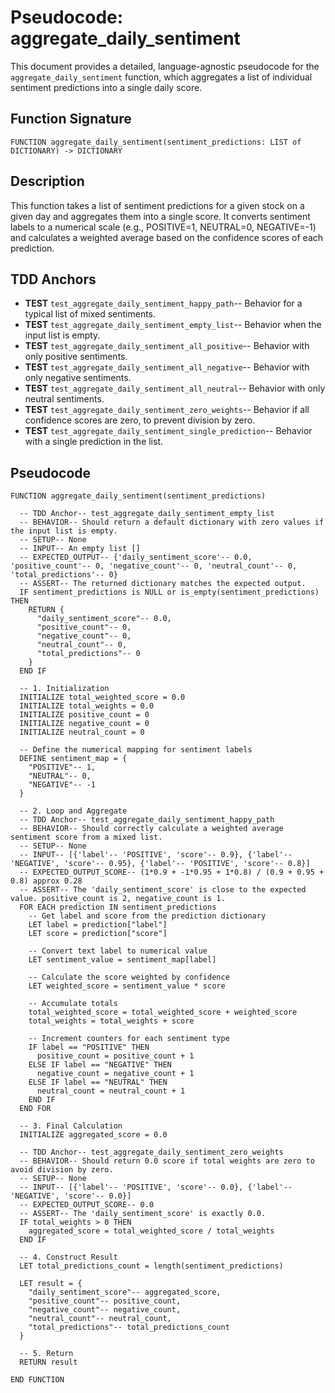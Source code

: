 # Pseudocode: aggregate_daily_sentiment

This document provides a detailed, language-agnostic pseudocode for the `aggregate_daily_sentiment` function, which aggregates a list of individual sentiment predictions into a single daily score.

## Function Signature

```
FUNCTION aggregate_daily_sentiment(sentiment_predictions: LIST of DICTIONARY) -> DICTIONARY
```

## Description

This function takes a list of sentiment predictions for a given stock on a given day and aggregates them into a single score. It converts sentiment labels to a numerical scale (e.g., POSITIVE=1, NEUTRAL=0, NEGATIVE=-1) and calculates a weighted average based on the confidence scores of each prediction.

## TDD Anchors

-   **TEST** `test_aggregate_daily_sentiment_happy_path`-- Behavior for a typical list of mixed sentiments.
-   **TEST** `test_aggregate_daily_sentiment_empty_list`-- Behavior when the input list is empty.
-   **TEST** `test_aggregate_daily_sentiment_all_positive`-- Behavior with only positive sentiments.
-   **TEST** `test_aggregate_daily_sentiment_all_negative`-- Behavior with only negative sentiments.
-   **TEST** `test_aggregate_daily_sentiment_all_neutral`-- Behavior with only neutral sentiments.
-   **TEST** `test_aggregate_daily_sentiment_zero_weights`-- Behavior if all confidence scores are zero, to prevent division by zero.
-   **TEST** `test_aggregate_daily_sentiment_single_prediction`-- Behavior with a single prediction in the list.

## Pseudocode

```plaintext
FUNCTION aggregate_daily_sentiment(sentiment_predictions)

  -- TDD Anchor-- test_aggregate_daily_sentiment_empty_list
  -- BEHAVIOR-- Should return a default dictionary with zero values if the input list is empty.
  -- SETUP-- None
  -- INPUT-- An empty list []
  -- EXPECTED_OUTPUT-- {'daily_sentiment_score'-- 0.0, 'positive_count'-- 0, 'negative_count'-- 0, 'neutral_count'-- 0, 'total_predictions'-- 0}
  -- ASSERT-- The returned dictionary matches the expected output.
  IF sentiment_predictions is NULL or is_empty(sentiment_predictions) THEN
    RETURN {
      "daily_sentiment_score"-- 0.0,
      "positive_count"-- 0,
      "negative_count"-- 0,
      "neutral_count"-- 0,
      "total_predictions"-- 0
    }
  END IF

  -- 1. Initialization
  INITIALIZE total_weighted_score = 0.0
  INITIALIZE total_weights = 0.0
  INITIALIZE positive_count = 0
  INITIALIZE negative_count = 0
  INITIALIZE neutral_count = 0

  -- Define the numerical mapping for sentiment labels
  DEFINE sentiment_map = {
    "POSITIVE"-- 1,
    "NEUTRAL"-- 0,
    "NEGATIVE"-- -1
  }

  -- 2. Loop and Aggregate
  -- TDD Anchor-- test_aggregate_daily_sentiment_happy_path
  -- BEHAVIOR-- Should correctly calculate a weighted average sentiment score from a mixed list.
  -- SETUP-- None
  -- INPUT-- [{'label'-- 'POSITIVE', 'score'-- 0.9}, {'label'-- 'NEGATIVE', 'score'-- 0.95}, {'label'-- 'POSITIVE', 'score'-- 0.8}]
  -- EXPECTED_OUTPUT_SCORE-- (1*0.9 + -1*0.95 + 1*0.8) / (0.9 + 0.95 + 0.8) approx 0.28
  -- ASSERT-- The 'daily_sentiment_score' is close to the expected value. positive_count is 2, negative_count is 1.
  FOR EACH prediction IN sentiment_predictions
    -- Get label and score from the prediction dictionary
    LET label = prediction["label"]
    LET score = prediction["score"]

    -- Convert text label to numerical value
    LET sentiment_value = sentiment_map[label]

    -- Calculate the score weighted by confidence
    LET weighted_score = sentiment_value * score

    -- Accumulate totals
    total_weighted_score = total_weighted_score + weighted_score
    total_weights = total_weights + score

    -- Increment counters for each sentiment type
    IF label == "POSITIVE" THEN
      positive_count = positive_count + 1
    ELSE IF label == "NEGATIVE" THEN
      negative_count = negative_count + 1
    ELSE IF label == "NEUTRAL" THEN
      neutral_count = neutral_count + 1
    END IF
  END FOR

  -- 3. Final Calculation
  INITIALIZE aggregated_score = 0.0

  -- TDD Anchor-- test_aggregate_daily_sentiment_zero_weights
  -- BEHAVIOR-- Should return 0.0 score if total weights are zero to avoid division by zero.
  -- SETUP-- None
  -- INPUT-- [{'label'-- 'POSITIVE', 'score'-- 0.0}, {'label'-- 'NEGATIVE', 'score'-- 0.0}]
  -- EXPECTED_OUTPUT_SCORE-- 0.0
  -- ASSERT-- The 'daily_sentiment_score' is exactly 0.0.
  IF total_weights > 0 THEN
    aggregated_score = total_weighted_score / total_weights
  END IF

  -- 4. Construct Result
  LET total_predictions_count = length(sentiment_predictions)

  LET result = {
    "daily_sentiment_score"-- aggregated_score,
    "positive_count"-- positive_count,
    "negative_count"-- negative_count,
    "neutral_count"-- neutral_count,
    "total_predictions"-- total_predictions_count
  }

  -- 5. Return
  RETURN result

END FUNCTION